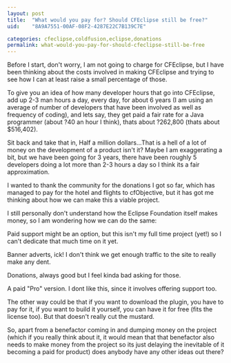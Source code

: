 ```yaml
---
layout: post
title:  "What would you pay for? Should CFEclipse still be free?"
uid:	"8A9A7551-00AF-08F2-4287E22C7B139C7E"

categories: cfeclipse,coldfusion,eclipse,donations
permalink: what-would-you-pay-for-should-cfeclipse-still-be-free
---
```

Before I start, don't worry, I am not going to charge for CFEclipse, but I have been thinking about the costs involved in making CFEclipse and trying to see how I can at least raise a small percentage of those. 

To give you an idea of how many developer hours that go into CFEclipse, add up 2-3 man hours a day, every day, for about 6 years (I am using an average of number of developers that have been involved as well as frequency of coding), and lets say, they get paid a fair rate for a Java programmer (about ?40 an hour I think), thats about ?262,800 (thats about $516,402). 

Sit back and take that in, Half a million dollars...That is a hell of a lot of money on the development of a product isn't it? Maybe I am exaggerating a bit, but we have been going for 3 years, there have been roughly 5 developers doing a lot more than 2-3 hours a day so I think its a fair approximation.

I wanted to thank the community for the donations I got so far, which has managed to pay for the hotel and flights to cfObjective, but it has got me thinking about how we can make this a viable project. 

I still personally don't understand how the Eclipse Foundation itself makes money, so I am wondering how we can do the same:

Paid support might be an option, but this isn't my full time project (yet!) so I can't dedicate that much time on it yet.

Banner adverts, ick! I don't think we get enough traffic to the site to really make any dent.

Donations, always good but I feel kinda bad asking for those.

A paid "Pro" version.  I dont like this, since it involves  offering support too. 

The other way could be that if you want to download the plugin, you have to pay for it, if you want to build it yourself, you can have it for free (fits the license too). But that doesn't really cut the mustard.

So, apart from a benefactor coming in and dumping money on the project (which if you really think about it, it would mean that that benefactor also needs to make money from the project so its just delaying the inevitable of it becoming a paid for product) does anybody have any other ideas out there?